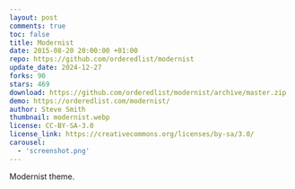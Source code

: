 ```yaml
---
layout: post
comments: true
toc: false
title: Modernist
date: 2015-08-20 20:00:00 +01:00
repo: https://github.com/orderedlist/modernist
update_date: 2024-12-27
forks: 90
stars: 469
download: https://github.com/orderedlist/modernist/archive/master.zip
demo: https://orderedlist.com/modernist/
author: Steve Smith
thumbnail: modernist.webp
license: CC-BY-SA-3.0
license_link: https://creativecommons.org/licenses/by-sa/3.0/
carousel:
  - 'screenshot.png'
---
```


Modernist theme.
